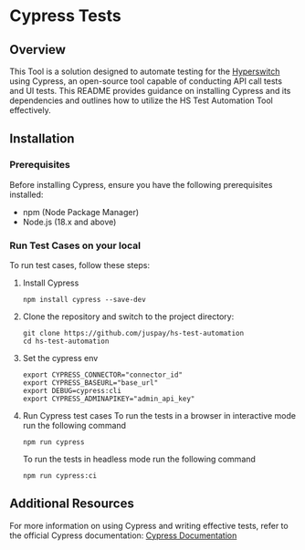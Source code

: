 # Cypress Tests

## Overview
This Tool is a solution designed to automate testing for the [Hyperswitch](https://github.com/juspay/hyperswitch/) using Cypress, an open-source tool capable of conducting API call tests and UI tests. This README provides guidance on installing Cypress and its dependencies and outlines how to utilize the HS Test Automation Tool effectively.

## Installation

### Prerequisites
Before installing Cypress, ensure you have the following prerequisites installed:
- npm (Node Package Manager)
- Node.js (18.x and above)

### Run Test Cases on your local
To run test cases, follow these steps:

1. Install Cypress
   ```shell
   npm install cypress --save-dev
   ```
3. Clone the repository and switch to the project directory:

   ```shell
   git clone https://github.com/juspay/hs-test-automation
   cd hs-test-automation
   ```
4. Set the cypress env
   ```shell
   export CYPRESS_CONNECTOR="connector_id"
   export CYPRESS_BASEURL="base_url"
   export DEBUG=cypress:cli
   export CYPRESS_ADMINAPIKEY="admin_api_key"
   ```

5. Run Cypress test cases
    To run the tests in a browser in interactive mode run the following command
    ```
    npm run cypress 
    ```
    To run the tests in headless mode run the following command
    ```
    npm run cypress:ci
    ```

## Additional Resources
For more information on using Cypress and writing effective tests, refer to the official Cypress documentation: [Cypress Documentation](https://docs.cypress.io/)
